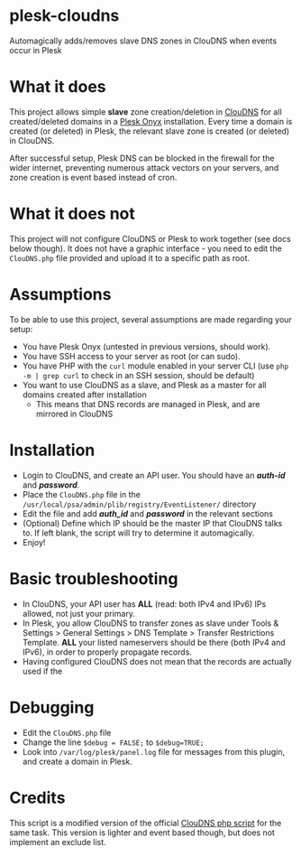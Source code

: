 # plesk-cloudns
Automagically adds/removes slave DNS zones in ClouDNS when events occur in Plesk

# What it does
This project allows simple **slave** zone creation/deletion in [ClouDNS](https://www.cloudns.net) for all created/deleted domains in a [Plesk Onyx](https://www.plesk.com/) installation. Every time a domain is created (or deleted) in Plesk, the relevant slave zone is created (or deleted) in ClouDNS.

After successful setup, Plesk DNS can be blocked in the firewall for the wider internet, preventing numerous attack vectors on your servers, and zone creation is event based instead of cron.

# What it does not
This project will not configure ClouDNS or Plesk to work together (see docs below though). 
It does not have a graphic interface - you need to edit the `ClouDNS.php` file provided and upload it to a specific path as root.

# Assumptions
To be able to use this project, several assumptions are made regarding your setup:

- You have Plesk Onyx (untested in previous versions, should work).
- You have SSH access to your server as root (or can sudo).
- You have PHP with the `curl` module enabled in your server CLI (use `php -m | grep curl` to check in an SSH session, should be default)
- You want to use ClouDNS as a slave, and Plesk as a master for all domains created after installation
  - This means that DNS records are managed in Plesk, and are mirrored in ClouDNS

# Installation

  * Login to ClouDNS, and create an API user. You should have an ***auth-id*** and ***password***.
  * Place the `ClouDNS.php` file in the `/usr/local/psa/admin/plib/registry/EventListener/` directory
  * Edit the file and add ***auth_id*** and ***password*** in the relevant sections
  * (Optional) Define which IP should be the master IP that ClouDNS talks to. If left blank, the script will try to determine it automagically.
  * Enjoy!
  
# Basic troubleshooting
- In ClouDNS, your API user has **ALL** (read: both IPv4 and IPv6) IPs allowed, not just your primary.
- In Plesk, you allow ClouDNS to transfer zones as slave under Tools & Settings > General Settings > DNS Template > Transfer Restrictions Template. **ALL** your listed nameservers should be there (both IPv4 and IPv6), in order to properly propagate records.
- Having configured ClouDNS does not mean that the records are actually used if the 

# Debugging
- Edit the `ClouDNS.php` file
- Change the line `$debug = FALSE;` to `$debug=TRUE;`
- Look into `/var/log/plesk/panel.log` file for messages from this plugin, and create a domain in Plesk.

# Credits
This script is a modified version of the official [ClouDNS php script](https://github.com/ClouDNS/cloudns-api-bulk-updates/blob/master/plesk-slave-zones-add/plesk-slave-zones-add.php) for the same task. This version is lighter and event based though, but does not implement an exclude list.

